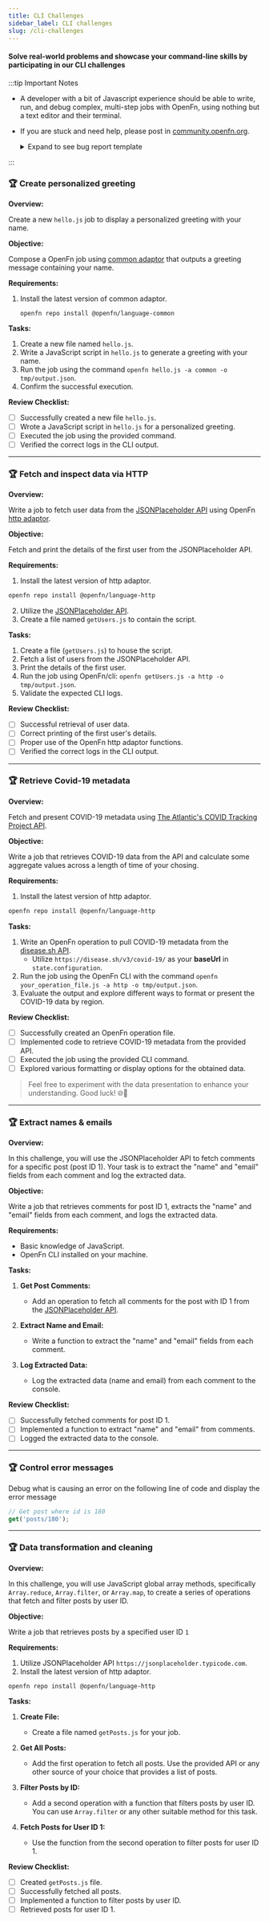 ```yaml
---
title: CLI Challenges
sidebar_label: CLI challenges
slug: /cli-challenges
---
```


#### Solve real-world problems and showcase your command-line skills by participating in our CLI challenges

:::tip Important Notes

- A developer with a bit of Javascript experience should be able to write, run,
  and debug complex, multi-step jobs with OpenFn, using nothing but a text
  editor and their terminal.
- If you are stuck and need help, please post in
  [community.openfn.org](https://community.openfn.org).
  <details>
  <summary>Expand to see bug report template</summary>

  ```markdown

  Subject: Bug Report - [Brief Description]

  **Description:**
  [Concise description of the bug.]

  **Steps to Reproduce:**
  1.
  2.
  3.

  **Environment:**
  - OS: [e.g., Windows 10]
  - CLI: [e.g., v0.4.11]
  - Node: [e.g., v 18.17.1]
  - NPM: [e.g., 8.19.2]

  **Attachments:**
  [Screenshots, error messages, or relevant files.]

  ```

  </details>

:::

### 🏆 Create personalized greeting

**Overview:**

Create a new `hello.js` job to display a personalized greeting with your name.

**Objective:**

Compose a OpenFn job using [common adaptor](/adaptors/packages/common-docs) that
outputs a greeting message containing your name.

**Requirements:**

1. Install the latest version of common adaptor.

   ```
   openfn repo install @openfn/language-common
   ```

**Tasks:**

1. Create a new file named `hello.js`.
2. Write a JavaScript script in `hello.js` to generate a greeting with your
   name.
3. Run the job using the command `openfn hello.js -a common -o tmp/output.json`.
4. Confirm the successful execution.

**Review Checklist:**

- [ ] Successfully created a new file `hello.js`.
- [ ] Wrote a JavaScript script in `hello.js` for a personalized greeting.
- [ ] Executed the job using the provided command.
- [ ] Verified the correct logs in the CLI output.

---

### 🏆 Fetch and inspect data via HTTP

**Overview:**

Write a job to fetch user data from the
[JSONPlaceholder API](https://jsonplaceholder.typicode.com/users) using OpenFn
[http adaptor](/adaptors/packages/http-docs).

**Objective:**

Fetch and print the details of the first user from the JSONPlaceholder API.

**Requirements:**

1. Install the latest version of http adaptor.

```bash
openfn repo install @openfn/language-http
```

2. Utilize the
   [JSONPlaceholder API](https://jsonplaceholder.typicode.com/users).
3. Create a file named `getUsers.js` to contain the script.

**Tasks:**

1. Create a file (`getUsers.js`) to house the script.
2. Fetch a list of users from the JSONPlaceholder API.
3. Print the details of the first user.
4. Run the job using OpenFn/cli:
   `openfn getUsers.js -a http -o tmp/output.json`.
5. Validate the expected CLI logs.

**Review Checklist:**

- [ ] Successful retrieval of user data.
- [ ] Correct printing of the first user's details.
- [ ] Proper use of the OpenFn http adaptor functions.
- [ ] Verified the correct logs in the CLI output.

---

### 🏆 Retrieve Covid-19 metadata

**Overview:**

Fetch and present COVID-19 metadata using
[The Atlantic's COVID Tracking Project API](https://covidtracking.com/data/api).

**Objective:**

Write a job that retrieves COVID-19 data from the API and calculate some
aggregate values across a length of time of your chosing.

**Requirements:**

1. Install the latest version of http adaptor.

```bash
openfn repo install @openfn/language-http
```

**Tasks:**

1. Write an OpenFn operation to pull COVID-19 metadata from the
   [disease.sh API](https://disease.sh/).
   - Utilize `https://disease.sh/v3/covid-19/` as your **baseUrl** in
     `state.configuration`.
2. Run the job using the OpenFn CLI with the command
   `openfn your_operation_file.js -a http -o tmp/output.json`.
3. Evaluate the output and explore different ways to format or present the
   COVID-19 data by region.

**Review Checklist:**

- [ ] Successfully created an OpenFn operation file.
- [ ] Implemented code to retrieve COVID-19 metadata from the provided API.
- [ ] Executed the job using the provided CLI command.
- [ ] Explored various formatting or display options for the obtained data.

> Feel free to experiment with the data presentation to enhance your
> understanding. Good luck! 🌐🦠

---

### 🏆 Extract names & emails

**Overview:**

In this challenge, you will use the JSONPlaceholder API to fetch comments for a
specific post (post ID 1). Your task is to extract the "name" and "email" fields
from each comment and log the extracted data.

**Objective:**

Write a job that retrieves comments for post ID 1, extracts the "name" and
"email" fields from each comment, and logs the extracted data.

**Requirements:**

- Basic knowledge of JavaScript.
- OpenFn CLI installed on your machine.

**Tasks:**

1. **Get Post Comments:**

   - Add an operation to fetch all comments for the post with ID 1 from the
     [JSONPlaceholder API](https://jsonplaceholder.typicode.com/posts/1/comments).

2. **Extract Name and Email:**

   - Write a function to extract the "name" and "email" fields from each
     comment.

3. **Log Extracted Data:**
   - Log the extracted data (name and email) from each comment to the console.

**Review Checklist:**

- [ ] Successfully fetched comments for post ID 1.
- [ ] Implemented a function to extract "name" and "email" from comments.
- [ ] Logged the extracted data to the console.

---

### 🏆 Control error messages

Debug what is causing an error on the following line of code and display the
error message

```jsx
// Get post where id is 180
get('posts/180');
```

---

### 🏆 Data transformation and cleaning

**Overview:**

In this challenge, you will use JavaScript global array methods, specifically
`Array.reduce`, `Array.filter`, or `Array.map`, to create a series of operations
that fetch and filter posts by user ID.

**Objective:**

Write a job that retrieves posts by a specified user ID `1`

**Requirements:**

1. Utilize JSONPlaceholder API `https://jsonplaceholder.typicode.com`.
2. Install the latest version of http adaptor.

```
openfn repo install @openfn/language-http
```

**Tasks:**

1. **Create File:**

   - Create a file named `getPosts.js` for your job.

2. **Get All Posts:**

   - Add the first operation to fetch all posts. Use the provided API or any
     other source of your choice that provides a list of posts.

3. **Filter Posts by ID:**

   - Add a second operation with a function that filters posts by user ID. You
     can use `Array.filter` or any other suitable method for this task.

4. **Fetch Posts for User ID 1:**

   - Use the function from the second operation to filter posts for user ID 1.

**Review Checklist:**

- [ ] Created `getPosts.js` file.
- [ ] Successfully fetched all posts.
- [ ] Implemented a function to filter posts by user ID.
- [ ] Retrieved posts for user ID 1.
